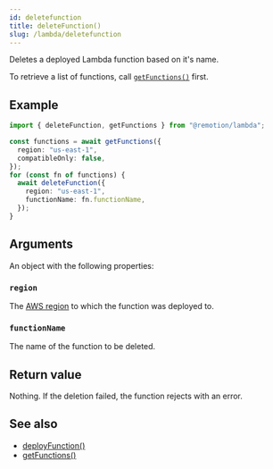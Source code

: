 ```yaml
---
id: deletefunction
title: deleteFunction()
slug: /lambda/deletefunction
---
```


Deletes a deployed Lambda function based on it's name.

To retrieve a list of functions, call [`getFunctions()`](/docs/lambda/getfunctions) first.

## Example

```ts twoslash
import { deleteFunction, getFunctions } from "@remotion/lambda";

const functions = await getFunctions({
  region: "us-east-1",
  compatibleOnly: false,
});
for (const fn of functions) {
  await deleteFunction({
    region: "us-east-1",
    functionName: fn.functionName,
  });
}
```

## Arguments

An object with the following properties:

### `region`

The [AWS region](/docs/lambda/region-selection) to which the function was deployed to.

### `functionName`

The name of the function to be deleted.

## Return value

Nothing. If the deletion failed, the function rejects with an error.

## See also

- [deployFunction()](/docs/lambda/deployfunction)
- [getFunctions()](/docs/lambda/getfunctions)
